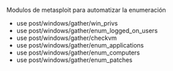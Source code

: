 
Modulos de metasploit para automatizar la enumeración
- use post/windows/gather/win_privs
- use post/windows/gather/enum_logged_on_users
- use post/windows/gather/checkvm
- use post/windows/gather/enum_applications
- use post/windows/gather/enum_computers
- use post/windows/gather/enum_patches





